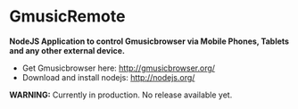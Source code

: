 GmusicRemote
============

<p><strong>NodeJS Application to control Gmusicbrowser via Mobile Phones, Tablets and any other external device.</strong></p>

<ul>
<li>Get Gmusicbrowser here: <a href="http://gmusicbrowser.org/" target="_blank">http://gmusicbrowser.org/</a></li>
<li>Download and install nodejs: <a href="http://nodejs.org/" target="_blank">http://nodejs.org/</a></li>
</ul>

<p><strong>WARNING:</strong> Currently in production. No release available yet.</p>
